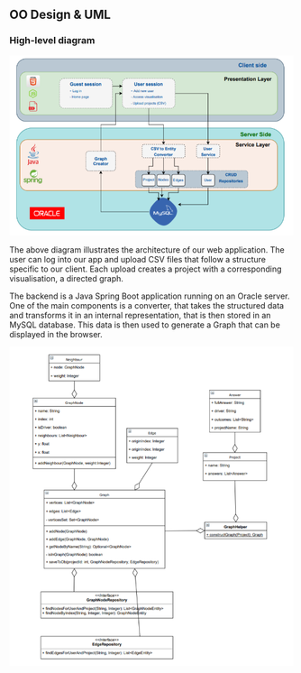 ## OO Design & UML

### High-level diagram
![](https://raw.githubusercontent.com/DavidManda/QuIPv/master/Portfolio%20A/Highlevel.png)

The above diagram illustrates the architecture of our web application. The user can log into our app and upload CSV files that follow a structure specific to our client. Each upload creates a project with a corresponding visualisation, a directed graph.

 The backend is a Java Spring Boot application running on an Oracle server. One of the main components is a converter, that takes the structured data and transforms it in an internal representation, that is then stored in an MySQL database. This data is then used to generate a Graph that can be displayed in the browser.

![](https://raw.githubusercontent.com/DavidManda/QuIPv/master/Portfolio%20A/staticUML.png)
